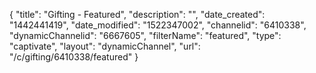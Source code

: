 {
    "title": "Gifting - Featured",
    "description": "",
    "date_created": "1442441419",
    "date_modified": "1522347002",
    "channelid": "6410338",
    "dynamicChannelid": "6667605",
    "filterName": "featured",
    "type": "captivate",
    "layout": "dynamicChannel",
    "url": "\/c\/gifting\/6410338\/featured"
}